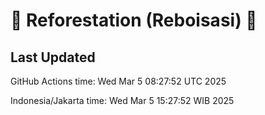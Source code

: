 
# 🌳 Reforestation (Reboisasi) 🌲

## Last Updated

GitHub Actions time: Wed Mar  5 08:27:52 UTC 2025

Indonesia/Jakarta time: Wed Mar  5 15:27:52 WIB 2025
